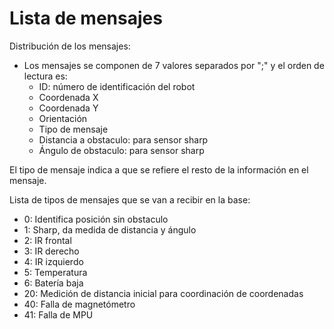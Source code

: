 # Lista de mensajes

Distribución de los mensajes:
- Los mensajes se componen de 7 valores separados por ";" y el orden de lectura es:
	- ID: número de identificación del robot
	- Coordenada X
	- Coordenada Y
	- Orientación
	- Tipo de mensaje
	- Distancia a obstaculo: para sensor sharp
	- Ángulo de obstaculo: para sensor sharp

El tipo de mensaje indica a que se refiere el resto de la información en el mensaje.

Lista de tipos de mensajes que se van a recibir en la base:
- 0: Identifica posición sin obstaculo
- 1: Sharp, da medida de distancia y ángulo
- 2: IR frontal
- 3: IR derecho
- 4: IR izquierdo
- 5: Temperatura
- 6: Batería baja 
- 20: Medición de distancia inicial para coordinación de coordenadas
- 40: Falla de magnetómetro
- 41: Falla de MPU